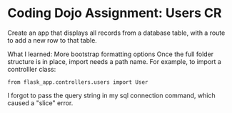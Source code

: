 # Coding Dojo Assignment: Users CR

Create an app that displays all records from a database table, with a route to add a new row to that table.

What I learned:
More bootstrap formatting options
Once the full folder structure is in place, import needs a path name. For example, to import a controlller class:

    from flask_app.controllers.users import User

I forgot to pass the query string in my sql connection command, which caused a "slice" error.

